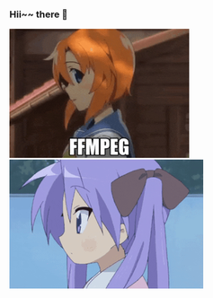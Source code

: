 ### Hii~~ there 👋
![](https://raw.githubusercontent.com/Jenya705/Jenya705/refs/heads/main/renaffmpeg.gif)
![](https://raw.githubusercontent.com/Jenya705/Jenya705/refs/heads/main/jobapplication-320.gif)
